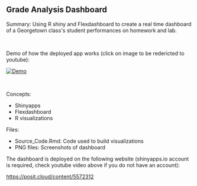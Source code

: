 ## Grade Analysis Dashboard ##
Summary: Using R shiny and Flexdashboard to create a real time dashboard of a Georgetown class's student performances on homework and lab.

<br> 

Demo of how the deployed app works (click on image to be redericted to youtube):

[![Demo](https://img.youtube.com/vi/o2Ty8TEQWAw/0.jpg)](https://www.youtube.com/watch?v=o2Ty8TEQWAw)



<br>

Concepts: 
* Shinyapps <br> 
* Flexdashboard <br>
* R visualizations <br>

Files:
* Source_Code.Rmd: Code used to build visualizations <br>
* PNG files: Screenshots of dashboard

The dashboard is deployed on the following website (shinyapps.io account is required, check youtube video above if you do not have an account):

https://posit.cloud/content/5572312
